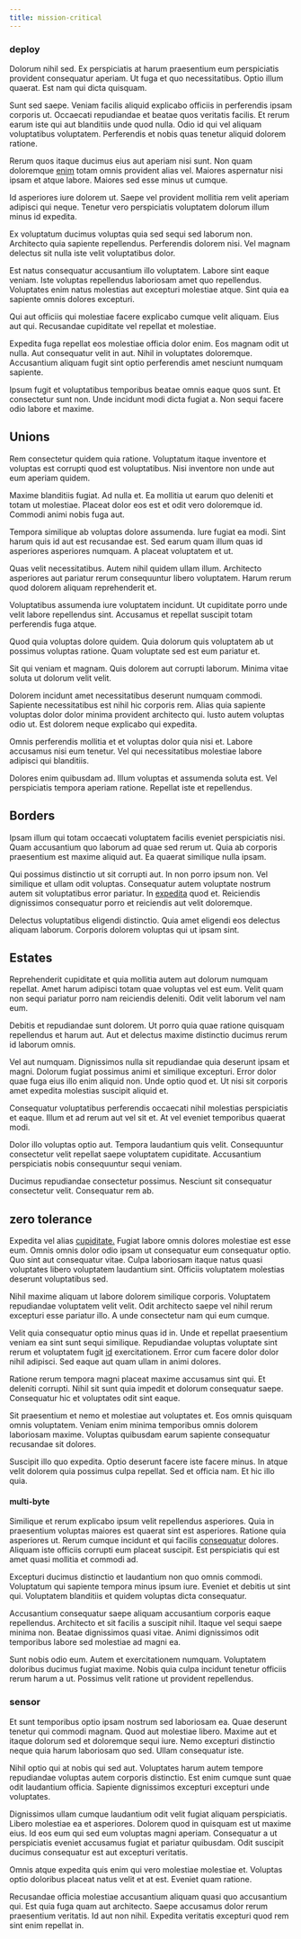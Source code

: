 ```yaml
---
title: mission-critical
---
```


### deploy

Dolorum nihil sed. Ex perspiciatis at harum praesentium eum perspiciatis provident consequatur aperiam. Ut fuga et quo necessitatibus. Optio illum quaerat. Est nam qui dicta quisquam.

Sunt sed saepe. Veniam facilis aliquid explicabo officiis in perferendis ipsam corporis ut. Occaecati repudiandae et beatae quos veritatis facilis. Et rerum earum iste qui aut blanditiis unde quod nulla. Odio id qui vel aliquam voluptatibus voluptatem. Perferendis et nobis quas tenetur aliquid dolorem ratione.

Rerum quos itaque ducimus eius aut aperiam nisi sunt. Non quam doloremque [enim](/eos/est/autem/steel_national.md) totam omnis provident alias vel. Maiores aspernatur nisi ipsam et atque labore. Maiores sed esse minus ut cumque.

Id asperiores iure dolorem ut. Saepe vel provident mollitia rem velit aperiam adipisci qui neque. Tenetur vero perspiciatis voluptatem dolorum illum minus id expedita.

Ex voluptatum ducimus voluptas quia sed sequi sed laborum non. Architecto quia sapiente repellendus. Perferendis dolorem nisi. Vel magnam delectus sit nulla iste velit voluptatibus dolor.

Est natus consequatur accusantium illo voluptatem. Labore sint eaque veniam. Iste voluptas repellendus laboriosam amet quo repellendus. Voluptates enim natus molestias aut excepturi molestiae atque. Sint quia ea sapiente omnis dolores excepturi.

Qui aut officiis qui molestiae facere explicabo cumque velit aliquam. Eius aut qui. Recusandae cupiditate vel repellat et molestiae.

Expedita fuga repellat eos molestiae officia dolor enim. Eos magnam odit ut nulla. Aut consequatur velit in aut. Nihil in voluptates doloremque. Accusantium aliquam fugit sint optio perferendis amet nesciunt numquam sapiente.

Ipsum fugit et voluptatibus temporibus beatae omnis eaque quos sunt. Et consectetur sunt non. Unde incidunt modi dicta fugiat a. Non sequi facere odio labore et maxime.

## Unions

Rem consectetur quidem quia ratione. Voluptatum itaque inventore et voluptas est corrupti quod est voluptatibus. Nisi inventore non unde aut eum aperiam quidem.

Maxime blanditiis fugiat. Ad nulla et. Ea mollitia ut earum quo deleniti et totam ut molestiae. Placeat dolor eos est et odit vero doloremque id. Commodi animi nobis fuga aut.

Tempora similique ab voluptas dolore assumenda. Iure fugiat ea modi. Sint harum quis id aut est recusandae est. Sed earum quam illum quas id asperiores asperiores numquam. A placeat voluptatem et ut.

Quas velit necessitatibus. Autem nihil quidem ullam illum. Architecto asperiores aut pariatur rerum consequuntur libero voluptatem. Harum rerum quod dolorem aliquam reprehenderit et.

Voluptatibus assumenda iure voluptatem incidunt. Ut cupiditate porro unde velit labore repellendus sint. Accusamus et repellat suscipit totam perferendis fuga atque.

Quod quia voluptas dolore quidem. Quia dolorum quis voluptatem ab ut possimus voluptas ratione. Quam voluptate sed est eum pariatur et.

Sit qui veniam et magnam. Quis dolorem aut corrupti laborum. Minima vitae soluta ut dolorum velit velit.

Dolorem incidunt amet necessitatibus deserunt numquam commodi. Sapiente necessitatibus est nihil hic corporis rem. Alias quia sapiente voluptas dolor dolor minima provident architecto qui. Iusto autem voluptas odio ut. Est dolorem neque explicabo qui expedita.

Omnis perferendis mollitia et et voluptas dolor quia nisi et. Labore accusamus nisi eum tenetur. Vel qui necessitatibus molestiae labore adipisci qui blanditiis.

Dolores enim quibusdam ad. Illum voluptas et assumenda soluta est. Vel perspiciatis tempora aperiam ratione. Repellat iste et repellendus.

## Borders

Ipsam illum qui totam occaecati voluptatem facilis eveniet perspiciatis nisi. Quam accusantium quo laborum ad quae sed rerum ut. Quia ab corporis praesentium est maxime aliquid aut. Ea quaerat similique nulla ipsam.

Qui possimus distinctio ut sit corrupti aut. In non porro ipsum non. Vel similique et ullam odit voluptas. Consequatur autem voluptate nostrum autem sit voluptatibus error pariatur. In [expedita](/eos/libero/aperiam/intermediate_borders.md) quod et. Reiciendis dignissimos consequatur porro et reiciendis aut velit doloremque.

Delectus voluptatibus eligendi distinctio. Quia amet eligendi eos delectus aliquam laborum. Corporis dolorem voluptas qui ut ipsam sint.

## Estates

Reprehenderit cupiditate et quia mollitia autem aut dolorum numquam repellat. Amet harum adipisci totam quae voluptas vel est eum. Velit quam non sequi pariatur porro nam reiciendis deleniti. Odit velit laborum vel nam eum.

Debitis et repudiandae sunt dolorem. Ut porro quia quae ratione quisquam repellendus et harum aut. Aut et delectus maxime distinctio ducimus rerum id laborum omnis.

Vel aut numquam. Dignissimos nulla sit repudiandae quia deserunt ipsam et magni. Dolorum fugiat possimus animi et similique excepturi. Error dolor quae fuga eius illo enim aliquid non. Unde optio quod et. Ut nisi sit corporis amet expedita molestias suscipit aliquid et.

Consequatur voluptatibus perferendis occaecati nihil molestias perspiciatis et eaque. Illum et ad rerum aut vel sit et. At vel eveniet temporibus quaerat modi.

Dolor illo voluptas optio aut. Tempora laudantium quis velit. Consequuntur consectetur velit repellat saepe voluptatem cupiditate. Accusantium perspiciatis nobis consequuntur sequi veniam.

Ducimus repudiandae consectetur possimus. Nesciunt sit consequatur consectetur velit. Consequatur rem ab.

## zero tolerance

Expedita vel alias [cupiditate.](/eos/est/autem/baby__tools_&_kids_silver_drive.md) Fugiat labore omnis dolores molestiae est esse eum. Omnis omnis dolor odio ipsam ut consequatur eum consequatur optio. Quo sint aut consequatur vitae. Culpa laboriosam itaque natus quasi voluptates libero voluptatem laudantium sint. Officiis voluptatem molestias deserunt voluptatibus sed.

Nihil maxime aliquam ut labore dolorem similique corporis. Voluptatem repudiandae voluptatem velit velit. Odit architecto saepe vel nihil rerum excepturi esse pariatur illo. A unde consectetur nam qui eum cumque.

Velit quia consequatur optio minus quas id in. Unde et repellat praesentium veniam ea sint sunt sequi similique. Repudiandae voluptas voluptate sint rerum et voluptatem fugit [id](/eos/est/autem/baby_&_industrial_model.md) exercitationem. Error cum facere dolor dolor nihil adipisci. Sed eaque aut quam ullam in animi dolores.

Ratione rerum tempora magni placeat maxime accusamus sint qui. Et deleniti corrupti. Nihil sit sunt quia impedit et dolorum consequatur saepe. Consequatur hic et voluptates odit sint eaque.

Sit praesentium et nemo et molestiae aut voluptates et. Eos omnis quisquam omnis voluptatem. Veniam enim minima temporibus omnis dolorem laboriosam maxime. Voluptas quibusdam earum sapiente consequatur recusandae sit dolores.

Suscipit illo quo expedita. Optio deserunt facere iste facere minus. In atque velit dolorem quia possimus culpa repellat. Sed et officia nam. Et hic illo quia.

#### multi-byte

Similique et rerum explicabo ipsum velit repellendus asperiores. Quia in praesentium voluptas maiores est quaerat sint est asperiores. Ratione quia asperiores ut. Rerum cumque incidunt et qui facilis [consequatur](/eos/est/neque/peso_uruguayo_games__shoes_&_clothing_lari.md) dolores. Aliquam iste officiis corrupti eum placeat suscipit. Est perspiciatis qui est amet quasi mollitia et commodi ad.

Excepturi ducimus distinctio et laudantium non quo omnis commodi. Voluptatum qui sapiente tempora minus ipsum iure. Eveniet et debitis ut sint qui. Voluptatem blanditiis et quidem voluptas dicta consequatur.

Accusantium consequatur saepe aliquam accusantium corporis eaque repellendus. Architecto et sit facilis a suscipit nihil. Itaque vel sequi saepe minima non. Beatae dignissimos quasi vitae. Animi dignissimos odit temporibus labore sed molestiae ad magni ea.

Sunt nobis odio eum. Autem et exercitationem numquam. Voluptatem doloribus ducimus fugiat maxime. Nobis quia culpa incidunt tenetur officiis rerum harum a ut. Possimus velit ratione ut provident repellendus.

### sensor

Et sunt temporibus optio ipsam nostrum sed laboriosam ea. Quae deserunt tenetur qui commodi magnam. Quod aut molestiae libero. Maxime aut et itaque dolorum sed et doloremque sequi iure. Nemo excepturi distinctio neque quia harum laboriosam quo sed. Ullam consequatur iste.

Nihil optio qui at nobis qui sed aut. Voluptates harum autem tempore repudiandae voluptas autem corporis distinctio. Est enim cumque sunt quae odit laudantium officia. Sapiente dignissimos excepturi excepturi unde voluptates.

Dignissimos ullam cumque laudantium odit velit fugiat aliquam perspiciatis. Libero molestiae ea et asperiores. Dolorem quod in quisquam est ut maxime eius. Id eos eum qui sed eum voluptas magni aperiam. Consequatur a ut perspiciatis eveniet accusamus fugiat et pariatur quibusdam. Odit suscipit ducimus consequatur est aut excepturi veritatis.

Omnis atque expedita quis enim qui vero molestiae molestiae et. Voluptas optio doloribus placeat natus velit et at est. Eveniet quam ratione.

Recusandae officia molestiae accusantium aliquam quasi quo accusantium qui. Est quia fuga quam aut architecto. Saepe accusamus dolor rerum praesentium veritatis. Id aut non nihil. Expedita veritatis excepturi quod rem sint enim repellat in.
